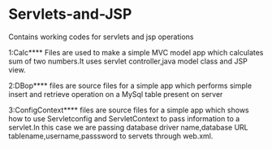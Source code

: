 # Servlets-and-JSP
Contains working codes for servlets and jsp operations

1:Calc**** Files are used to make a simple MVC model app which calculates sum of two numbers.It uses servlet controller,java model class and JSP view.

2:DBop**** files are source files for a simple app which performs simple insert and retrieve operation on a MySql table present on server

3:ConfigContext**** files are source files for a simple app which shows how to use Servletconfig and ServletContext to pass information to a servlet.In this case we are passing database driver name,database URL tablename,username,passsword to servets through web.xml.
